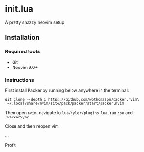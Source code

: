 # init.lua

A pretty snazzy neovim setup

## Installation

### Required tools

* Git
* Neovim 9.0+

### Instructions

First install Packer by running below anywhere in the terminal:

```
git clone --depth 1 https://github.com/wbthomason/packer.nvim\
 ~/.local/share/nvim/site/pack/packer/start/packer.nvim
```

Then open `nvim`, navigate to `lua/tyler/plugins.lua`, run `:so` and `:PackerSync`

Close and then reopen vim

...

Profit
